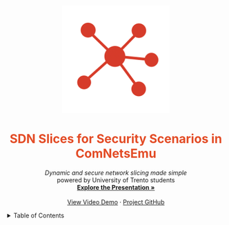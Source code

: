 
<a name="readme-top"></a>

<!-- PROJECT LOGO -->
<p align="center">
  <a href="https://github.com/sunnypawat/network-II-slicing-security/">
    <img src="images/logos_and_icons/icon.png" alt="Logo" width="250" height="250">
  </a>
</p>

<h1 align="center" style="color:#E34C26">SDN Slices for Security Scenarios in ComNetsEmu</h1>

<p align="center">
  <em>Dynamic and secure network slicing made simple</em>
  <br />
  powered by University of Trento students
  <br />
  <a href="https://docs.google.com/presentation/d/1a5Nu0xaqI02GTYYub3PESSVfszO_r_Mgpqkt9nufSZo/edit?slide=id.g304dfe70e09_0_40#slide=id.g304dfe70e09_0_40"><strong>Explore the Presentation »</strong></a>
  <br />
  <br />
  <a href="https://youtu.be/uhIPjDqtWho">View Video Demo</a>
  ·
  <a href="https://github.com/sunnypawat/network-II-slicing-security/">Project GitHub</a>
</p>

<!-- TABLE OF CONTENTS -->
<details>
  <summary>Table of Contents</summary>
  <ol>
    <li><a href="#about-the-project">About The Project</a></li>
    <li><a href="#built-with">Built With</a></li>
    <li><a href="#getting-started">Getting Started</a>
      <ul>
        <li><a href="#prerequisites">Prerequisites</a></li>
        <li><a href="#installation">Installation</a></li>
      </ul>
    </li>
    <li><a href="#how-to-run">How to Run</a></li>
    <li><a href="#usage">Usage</a></li>
    <li><a href="#project-layout">Project Layout</a></li>
    <li><a href="#about-us">About Us</a></li>
    <li><a href="#contacts">Contacts</a></li>
    <li><a href="#acknowledgments">Acknowledgments</a></li>
  </ol>
</details>
